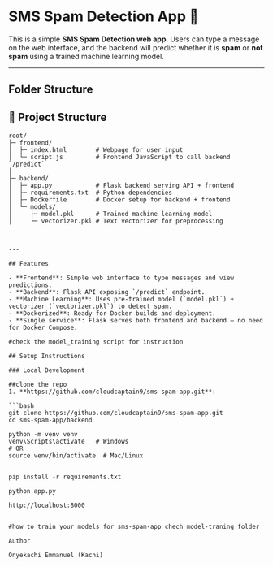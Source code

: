 # SMS Spam Detection App 🚀

This is a simple **SMS Spam Detection web app**. Users can type a message on the web interface, and the backend will predict whether it is **spam** or **not spam** using a trained machine learning model.

---

## Folder Structure

## 📂 Project Structure

```plaintext
root/
├─ frontend/
│  ├─ index.html        # Webpage for user input
│  └─ script.js         # Frontend JavaScript to call backend `/predict`
│
├─ backend/
│  ├─ app.py            # Flask backend serving API + frontend
│  ├─ requirements.txt  # Python dependencies
│  ├─ Dockerfile        # Docker setup for backend + frontend
│  └─ models/
│     ├─ model.pkl      # Trained machine learning model
│     └─ vectorizer.pkl # Text vectorizer for preprocessing



---

## Features

- **Frontend**: Simple web interface to type messages and view predictions.
- **Backend**: Flask API exposing `/predict` endpoint.
- **Machine Learning**: Uses pre-trained model (`model.pkl`) + vectorizer (`vectorizer.pkl`) to detect spam.
- **Dockerized**: Ready for Docker builds and deployment.
- **Single service**: Flask serves both frontend and backend — no need for Docker Compose.

#check the model_training script for instruction

## Setup Instructions

### Local Development

##clone the repo
1. **https://github.com/cloudcaptain9/sms-spam-app.git**:

```bash
git clone https://github.com/cloudcaptain9/sms-spam-app.git
cd sms-spam-app/backend

python -m venv venv
venv\Scripts\activate   # Windows
# OR
source venv/bin/activate  # Mac/Linux


pip install -r requirements.txt

python app.py

http://localhost:8000


#how to train your models for sms-spam-app chech model-traning folder

Author

Onyekachi Emmanuel (Kachi)
